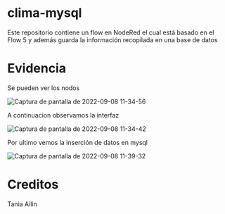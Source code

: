 # clima-mysql
Este repositorio contiene un flow en NodeRed el cual está basado en el Flow 5 y además guarda la información recopilada en una base de datos


# Evidencia
Se pueden ver los nodos

![Captura de pantalla de 2022-09-08 11-34-56](https://user-images.githubusercontent.com/111372187/189177445-ce8636c6-861f-4849-8948-be6ae44a0c0e.png)

A continuacion observamos la interfaz

![Captura de pantalla de 2022-09-08 11-34-42](https://user-images.githubusercontent.com/111372187/189177579-fe4fd677-820e-413c-b144-0f72f0dfa25a.png)

 Por ultimo vemos la inserción de datos en mysql
 
 ![Captura de pantalla de 2022-09-08 11-39-32](https://user-images.githubusercontent.com/111372187/189178152-adf8a491-ea56-422e-ab74-1048f2941a1f.png)


# Creditos
Tania Ailin
